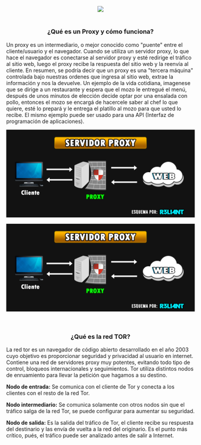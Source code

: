 <p align="center">
  <a href="https://github.com/DenverCoder1/readme-typing-svg"><img src="https://readme-typing-svg.herokuapp.com?size=19&color=13F700&lines=Configuraci%C3%B3n+de+Proxychains+y+Tor"></a>
</p>

<h1 align="center"></h1>

<h3 align="center">¿Qué es un Proxy y cómo funciona?</h3>

Un proxy es un intermediario, o mejor conocido como "puente" entre el cliente/usuario y el navegador. Cuando se utiliza un servidor proxy, lo que hace el navegador es conectarse al servidor proxy y esté redirige el tráfico al sitio web, luego el proxy recibe la respuesta del sitio web y la reenvía al cliente. En resumen, se podría decir que un proxy es una "tercera máquina" controlada bajo nuestras ordenes que ingresa al sitio web, extrae la información y nos la devuelve. Un ejemplo de la vida cotidiana, imagenese que se dirige a un restaurante y espera que el mozo le entregué el menú, después de unos minutos de elección decide optar por una ensalada con pollo, entonces el mozo se encargá de hacercele saber al chef lo que quiere, esté lo prepará y le entrega el platillo al mozo para que usted lo recibe. El mismo ejemplo puede ser usado para una API (Interfaz de programación de aplicaciones).

![2](https://github.com/R3LI4NT/articulos/blob/main/Seguridad/Anonimato/GNU-Linux/img/servidor_proxy.png)

<a href="#" align="center"><img src="https://github.com/R3LI4NT/articulos/blob/main/Seguridad/Anonimato/GNU-Linux/img/servidor_proxy.png"></a>

</br>

<h3 align="center">¿Qué es la red TOR?</h3>

La red tor es un navegador de código abierto desarrollado en el año 2003 cuyo objetivo es proporcionar seguridad y privacidad al usuario en internet. Contiene una red de servidores proxy muy potentes, evitando todo tipo de control, bloqueos internacionales y seguimientos. Tor utiliza distintos nodos de enruamiento para llevar la petición que hagamos a su destino.

**Nodo de entrada:** Se comunica con el cliente de Tor y conecta a los clientes con el resto de la red Tor.

**Nodo intermediario:** Se comunica solamente con otros nodos sin que el tráfico salga de la red Tor, se puede configurar para aumentar su seguridad.

**Nodo de salida:** Es la salida del tráfico de Tor, el cliente recibe su respuesta del destinario y las envía de vuelta a la red del originario. Es el punto más crítico, pués, el tráfico puede ser analizado antes de salir a Internet.

<h1 align="center"></h1>
